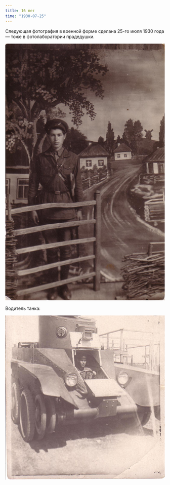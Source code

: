 ```yaml
---
title: 16 лет
time: "1930-07-25"
---
```

Следующая фотография в военной форме сделана 25-го июля 1930 года —
тоже в фотолаборатории прадедушки.

![16 years old](/files/judka/photo/ded/25-07-1930.jpg)

Водитель танка:

![](/files/judka/photo/ded/photo0014.jpg)
